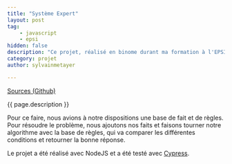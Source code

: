 ```yaml
---
title: "Système Expert"
layout: post
tag: 
    - javascript
    - epsi
hidden: false
description: "Ce projet, réalisé en binome durant ma formation à l'EPSI avait pour but de concevoir un système expert capable de détecter des formes (rectangle, carré, triangle, ...)."
category: projet
author: sylvainmetayer

---
```


[Sources (Github)](https://github.com/EPSIBordeaux/epsi-expert-system)

{{ page.description }}

Pour ce faire, nous avions à notre dispositions une base de fait et de règles. Pour résoudre le problème, nous ajoutons nos faits et faisons tourner notre algorithme avec la base de règles, qui va comparer les différentes conditions et retourner la bonne réponse.

Le projet a été réalisé avec NodeJS et a été testé avec [Cypress](https://www.cypress.io/).
